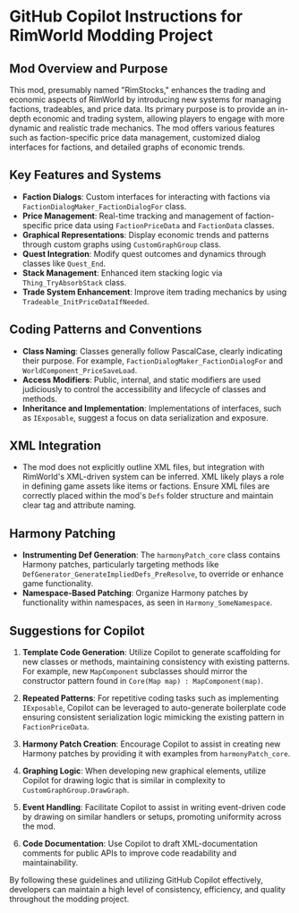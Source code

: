 # GitHub Copilot Instructions for RimWorld Modding Project

## Mod Overview and Purpose
This mod, presumably named "RimStocks," enhances the trading and economic aspects of RimWorld by introducing new systems for managing factions, tradeables, and price data. Its primary purpose is to provide an in-depth economic and trading system, allowing players to engage with more dynamic and realistic trade mechanics. The mod offers various features such as faction-specific price data management, customized dialog interfaces for factions, and detailed graphs of economic trends.

## Key Features and Systems
- **Faction Dialogs**: Custom interfaces for interacting with factions via `FactionDialogMaker_FactionDialogFor` class.
- **Price Management**: Real-time tracking and management of faction-specific price data using `FactionPriceData` and `FactionData` classes.
- **Graphical Representations**: Display economic trends and patterns through custom graphs using `CustomGraphGroup` class.
- **Quest Integration**: Modify quest outcomes and dynamics through classes like `Quest_End`.
- **Stack Management**: Enhanced item stacking logic via `Thing_TryAbsorbStack` class.
- **Trade System Enhancement**: Improve item trading mechanics by using `Tradeable_InitPriceDataIfNeeded`.

## Coding Patterns and Conventions
- **Class Naming**: Classes generally follow PascalCase, clearly indicating their purpose. For example, `FactionDialogMaker_FactionDialogFor` and `WorldComponent_PriceSaveLoad`.
- **Access Modifiers**: Public, internal, and static modifiers are used judiciously to control the accessibility and lifecycle of classes and methods.
- **Inheritance and Implementation**: Implementations of interfaces, such as `IExposable`, suggest a focus on data serialization and exposure.

## XML Integration
- The mod does not explicitly outline XML files, but integration with RimWorld's XML-driven system can be inferred. XML likely plays a role in defining game assets like items or factions. Ensure XML files are correctly placed within the mod's `Defs` folder structure and maintain clear tag and attribute naming.

## Harmony Patching
- **Instrumenting Def Generation**: The `harmonyPatch_core` class contains Harmony patches, particularly targeting methods like `DefGenerator_GenerateImpliedDefs_PreResolve`, to override or enhance game functionality.
- **Namespace-Based Patching**: Organize Harmony patches by functionality within namespaces, as seen in `Harmony_SomeNamespace`.

## Suggestions for Copilot
1. **Template Code Generation**: Utilize Copilot to generate scaffolding for new classes or methods, maintaining consistency with existing patterns. For example, new `MapComponent` subclasses should mirror the constructor pattern found in `Core(Map map) : MapComponent(map)`.

2. **Repeated Patterns**: For repetitive coding tasks such as implementing `IExposable`, Copilot can be leveraged to auto-generate boilerplate code ensuring consistent serialization logic mimicking the existing pattern in `FactionPriceData`.

3. **Harmony Patch Creation**: Encourage Copilot to assist in creating new Harmony patches by providing it with examples from `harmonyPatch_core`.

4. **Graphing Logic**: When developing new graphical elements, utilize Copilot for drawing logic that is similar in complexity to `CustomGraphGroup.DrawGraph`.

5. **Event Handling**: Facilitate Copilot to assist in writing event-driven code by drawing on similar handlers or setups, promoting uniformity across the mod.

6. **Code Documentation**: Use Copilot to draft XML-documentation comments for public APIs to improve code readability and maintainability.

By following these guidelines and utilizing GitHub Copilot effectively, developers can maintain a high level of consistency, efficiency, and quality throughout the modding project.
